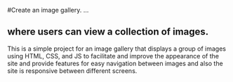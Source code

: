 #Create an image gallery.
  ...
## where users can view a collection of images.
This is a simple project for an image gallery that displays a group of images using HTML, CSS, and JS to facilitate and
improve the appearance of the site and provide features for easy navigation between images and also the site is responsive between different screens.
